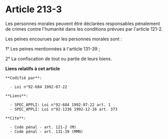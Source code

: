 # Article 213-3

Les personnes morales peuvent être déclarées responsables pénalement de crimes contre l'humanité dans les conditions prévues
par l'article 121-2.

Les peines encourues par les personnes morales sont :

1° Les peines mentionnées à l'article 131-39 ;

2° La confiscation de tout ou partie de leurs biens.

**Liens relatifs à cet article**

	**Codifié par**:

	  - Loi n°92-684 1992-07-22

	**Liens**:

	  - SPEC_APPLI: Loi n°92-684 1992-07-22 art. 1
	  - SPEC_APPLI: Loi n°92-1336 1992-12-16 art. 373

	**Cite**:

	  - Code pénal - art. 121-2 (M)
	  - Code pénal - art. 131-39 (MMN)
